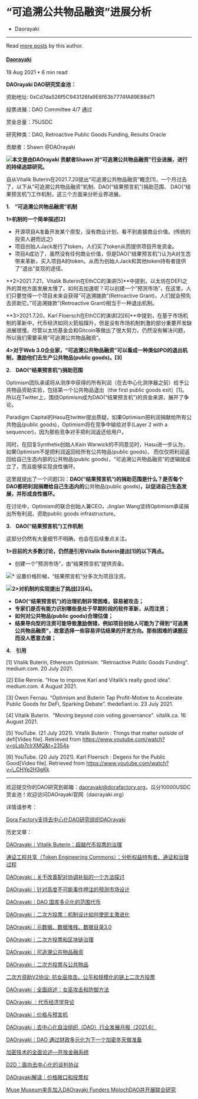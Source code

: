 

“可追溯公共物品融资”进展分析
===============




* Daorayaki
---------


Read [more posts](/author/daorayaki/) by this author.



#### [Daorayaki](/author/daorayaki/)



19 Aug 2021
• 6 min read







**DAOrayaki DAO研究奖金池：**

资助地址: 0xCd7da526f5C943126fa9E6f63b7774fA89E88d71

投票进展：DAO Committee 4/7 通过

赏金总量：75USDC

研究种类：DAO, Retroactive Public Goods Funding, Results Oracle

贡献者：Shawn @DAOrayaki

![](http://daorayaki.org/content/images/2021/08/----_20210426113809-15.png)****本文是由DAOrayaki 贡献者Shawn 对“可追溯公共物品融资”行业进展，进行的持续追踪研究。****

自从Vitalik Buterin在2021.7.20提出“可追溯公共物品融资”概念[1]，一个月过去了，以下从“可追溯公共物品融资”机制、DAO(“结果预言机”)捐助范围、 DAO(“结果预言机”)工作机制，这三个方面来分析业界进展。

**1.    “可追溯公共物品融资”机制**

**1>机制的一个简单描述[2]**

* 开源项目A准备开发某个原型，没有商业计划，看不到直接商业价值。(传统的投资人避而远之)
* 项目创始人Jack发行了token，人们买了token从而提供项目开发资金。
* 项目A成功了，虽然没有任何商业价值，但是DAO(“结果预言机”)认为A对生态带来革新，买入项目A的token。从而为创始人Jack和其他token持有者提供了”退出”变现的途径。

**2>2021.7.21，Vitalik Buterin在EthCC的演讲[5]**中提到，以太坊在DEFI之外的其他方面发展太慢了。如何去加速呢？可以创建一个”预测市场”，在这里，人们只要觉得一个项目未来会获得”可追溯拨款”(Retroactive Grant)，人们就会预先去资助它。”可追溯拨款”(Retroactive Grant)相当于一种退出机制。

**3>2021.7.20，Karl Floersch在EthCC的演讲[2][6]**中提到，在基于市场机制的革新中，代币经济如同火箭般蹿升，但是没有市场机制刺激的部分重要开发缺进展很慢。尽管以太坊基金会和Gitcoin等做出了很大努力，仍然没有解决问题，所以我们需要采用”可追溯公共物品融资”。

**4>对于Web 3.0企业家，“可追溯公共物品融资”可以看成一种类似IPO的退出机制，激励他们去生产公共物品(public goods)。[3]**

**2.    DAO(“结果预言机”)捐助范围**

Optimism团队承诺将从测序中获得的所有利润（在去中心化测序器之前）给予公共物品资助实验，包括第一个公共物品退出（the first public goods exit）[1]。所以在Twitter上，围绕Optimism成为DAO(“结果预言机”)的资金来源，展开了争论。

Paradigm Capital的Hasu在twitter提出质疑，如果Optimism把利润捐献给所有公共物品(public goods)，Optimism将在竞争中输给对手(Layer 2 with a sequencer)，因为那些竞争对手把利润返还给用户。

同时，在回复Synthetix创始人Kain Warwick的不同意见时，Hasu进一步认为，如果Optimism不是把利润返回给所有公共物品(public goods)， 而仅仅把利润返回给自己生态内部的公共物品(public goods)，“可追溯公共物品融资”的逻辑就成立了，而且能够实现良性循环。

这里就提出了一个问题[3]：**DAO(“结果预言机”)的捐助范围是什么？是否每个DAO都把利润捐赠给自己生态内的**公共物品(public goods)**，以促进自己生态发展，并形成良性循环。**

在讨论中，Optimism的联合创始人兼CEO，Jinglan Wang坚持Optimism承诺捐出所有利润，资助public goods infrastructure。

**3.    DAO(“结果预言机”)工作机制**

这部分仍然有大量细节不明确，也会在后续重点关注。

**1>目前的大多数讨论，仍然是引用Vitalik Buterin提出[1]的以下两点。**

* 创建一个”预测市场”，由“结果预言机”提供资金。

![](http://daorayaki.org/content/images/2021/08/image-166.png)* 设置价格阶梯，“结果预言机”分多次为项目注资。

![](http://daorayaki.org/content/images/2021/08/image-167.png)**2>对机制的实现提出了挑战[2][4]。**

* **DAO(“结果预言机”)的治理机制非常困难，容易被攻击；**
* **专家们是否有能力识别哪些是处于早期阶段的软件革新，从而注资；**
* **如何对公共物品(public goods)合理估值；**
* **结果导向型的注资可能导致激励倒错，例如项目创始人可能为了得到“可追溯公共物品融资”，故意选择一些容易评估结果的开发方向。那些困难的课题反而没人愿意去做；**

**4.    引用**

[1] Vitalik Buterin, Ethereum Optimism. "Retroactive Public Goods Funding". medium.com. 20 July 2021.

[2] Ellie Rennie. ”How to improve Karl and Vitalik’s really good idea”. medium.com. 4 August 2021.

[3] Owen Fernau. “Optimism and Buterin Tap Profit-Motive to Accelerate Public Goods for DeFi, Sparking Debate”. thedefiant.io. 23 July 2021.

[4] Vitalik Buterin.  "Moving beyond coin voting governance". vitalik.ca. 16 August 2021.

[5] YouTube. (21 July 2021). Vitalik Buterin : Things that matter outside of defi[Video file]. Retrieved from https://www.youtube.com/watch?v=oLsb7clrXMQ&t=2354s

[6] YouTube. (20 July 2021). Karl Floersch : Degens for the Public Good[Video file]. Retrieved from https://www.youtube.com/watch?v=\_CHYe2H3gKk



---

欢迎提交你的DAO研究到邮箱：daorayaki@dorafactory.org，瓜分10000USDC赏金池！欢迎访问DAOrayaki官网（daorayaki.org）  
  
详情请参考：

[Dora Factory支持去中心化DAO研究组织DAOrayaki](http://mp.weixin.qq.com/s?__biz=MzkyNDIxMTM4Ng==&mid=2247483808&idx=1&sn=df951c963f866525ac1a63395be0d28d&chksm=c1d80075f6af8963e9eece49f88b2455402395dd36020293af9bfa9a40a7ed9c227f669dea1c&scene=21#wechat_redirect)

历史文章：

[DAOrayaki｜Vitalik Buterin：超越代币投票的治理](http://mp.weixin.qq.com/s?__biz=MzkyNDIxMTM4Ng==&mid=2247485212&idx=1&sn=c3565e9fef0400442ac0aa9ea8282271&chksm=c1d806c9f6af8fdfce9b19c8ad352ca480ebe044735d758539ba26cfbb74adfb29a967e3195f&scene=21#wechat_redirect)

[通证工程共享（Token Engineering Commons）：分析权益持有者、通证和治理过程](http://mp.weixin.qq.com/s?__biz=MzkyNDIxMTM4Ng==&mid=2247485199&idx=1&sn=85752e9d476dfcf1c54ae60e41eedc91&chksm=c1d806daf6af8fcc58d8fc289b93196ac238fe8c5dbd03fc332db08033a5f991540cbf829f89&scene=21#wechat_redirect)

[DAOrayaki｜关于改善配对协调补贴的一个方法探讨](http://mp.weixin.qq.com/s?__biz=MzkyNDIxMTM4Ng==&mid=2247485197&idx=1&sn=b28b0f7450999d040fdc322ba9148bda&chksm=c1d806d8f6af8fce8e56b1206d431fcf3f18799dbe1afd08bfbac2dc456530bc759440bc40de&scene=21#wechat_redirect)

[DAOrayaki｜针对高度不可能事件押注的预测市场设计](http://mp.weixin.qq.com/s?__biz=MzkyNDIxMTM4Ng==&mid=2247485192&idx=1&sn=fc0f043a055e70c7a69592d6d0d4aea0&chksm=c1d806ddf6af8fcb9326e37ac8e55b7fdc285b3023406ce44ad1854697698849cf4fa844cd44&scene=21#wechat_redirect)

[DAOrayaki｜DAO 国库多元化的范围代币](http://mp.weixin.qq.com/s?__biz=MzkyNDIxMTM4Ng==&mid=2247485191&idx=1&sn=25c47e7c527cb48d4ce97bf2785bd4d0&chksm=c1d806d2f6af8fc4f84e53e06cd301cc35a24518c66c91246e3937ed6b0ef7483c8a1b9ea231&scene=21#wechat_redirect)

[DAOrayaki｜二次方投票：机制设计如何使民主激进化](http://mp.weixin.qq.com/s?__biz=MzkyNDIxMTM4Ng==&mid=2247485100&idx=1&sn=c9da137fd19efa8d342b69dab3de524c&chksm=c1d80779f6af8e6ffc76352b779653d9283f9b00057a122f6b3e6ac61ec9cbdcf7f204c7777a&scene=21#wechat_redirect)

[DAOrayaki｜元数据、数据堆栈、数据目录3.0](http://mp.weixin.qq.com/s?__biz=MzkyNDIxMTM4Ng==&mid=2247485099&idx=2&sn=2d3f8933133b1231c5b6d57cccbb738b&chksm=c1d8077ef6af8e68634421946416f3d1c3508c28bd8fed63fed844d1777d4f02f747ee44c8bc&scene=21#wechat_redirect)

[DAOrayaki｜二次方投票和区块链治理](http://mp.weixin.qq.com/s?__biz=MzkyNDIxMTM4Ng==&mid=2247485046&idx=1&sn=21c5550753bb5405ba838eeb7857f2d6&chksm=c1d807a3f6af8eb57ebb1ad7a1b1ba8079ed40e4f60ef36d11930d472d233c8ee3d7b6b88ac3&scene=21#wechat_redirect)

[DAOrayaki｜可追溯公共物品融资](http://mp.weixin.qq.com/s?__biz=MzkyNDIxMTM4Ng==&mid=2247485099&idx=1&sn=59c46a5a5b44dbf3c74c902a2d7c33bd&chksm=c1d8077ef6af8e68247e4557d52e8c7435563ebc25aef988f9986f8881eb244a12a360c82303&scene=21#wechat_redirect)

[DAOrayaki｜二次方投票与公共物品](http://mp.weixin.qq.com/s?__biz=MzkyNDIxMTM4Ng==&mid=2247485045&idx=1&sn=aff37e0951631c79f7e660f7adf888d0&chksm=c1d807a0f6af8eb656250e092d56aa93dac7f6df9358ec6cf7a9848fac3ee3d3c12d10c47a8e&scene=21#wechat_redirect)

[二次方资助V2协议: 抗女巫攻击、公平和规模化的链上二次方投票](http://mp.weixin.qq.com/s?__biz=MzkyNDIxMTM4Ng==&mid=2247485044&idx=1&sn=1c0ea021684fc2c8e00cee3c3be83659&chksm=c1d807a1f6af8eb772b7892f23c525ac912ee6a448c8362ca44b2ffb6ae1eeeb42747c0f9e74&scene=21#wechat_redirect)

[DAOrayaki｜全面综述：女巫攻击和防御方法](http://mp.weixin.qq.com/s?__biz=MzkyNDIxMTM4Ng==&mid=2247484986&idx=1&sn=2e9df8b7db1ccd488eb161428354e146&chksm=c1d807eff6af8ef938a76d7ec10dc91b81414339173b8931aec08a7616f5eae94d95d06c9d3c&scene=21#wechat_redirect)

[DAOrayaki ｜代币经济学导论](http://mp.weixin.qq.com/s?__biz=MzkyNDIxMTM4Ng==&mid=2247484979&idx=1&sn=ba636f6be333c3a74bf9c9dd49dbd16b&chksm=c1d807e6f6af8ef024ee28871129a35879e2f742f20e902c492e27610313f0cbc1035c87f890&scene=21#wechat_redirect)

[DAOrayaki｜价格与预言机](http://mp.weixin.qq.com/s?__biz=MzkyNDIxMTM4Ng==&mid=2247484807&idx=1&sn=273c664de6afa9c263f4be0c595d080a&chksm=c1d80452f6af8d44c5c12a9b33313cc3d5df3128d06921ae61c90fd6f494817a91beb29d5508&scene=21#wechat_redirect)

[DAOrayaki｜去中心化自治组织（DAO）行业发展月报（2021.6）](http://mp.weixin.qq.com/s?__biz=MzkyNDIxMTM4Ng==&mid=2247484806&idx=1&sn=28088c05ecf1c26dcd94ccdc8347be23&chksm=c1d80453f6af8d45040b58692b61c2e2d9bdaf1894d51382ea9042e66fe134f7173c2c5687cd&scene=21#wechat_redirect)

[DAOrayaki｜DAO 通过财政多元化为下一个加密冬天做准备](http://mp.weixin.qq.com/s?__biz=MzkyNDIxMTM4Ng==&mid=2247484808&idx=1&sn=f089e891fe0c8d0ba6a0c5cf208b9c9b&chksm=c1d8045df6af8d4b37cd79d4efb40d2e0c71d4e2aeb5f322615eecbc06664f452c927a75ae90&scene=21#wechat_redirect)

[加密技术的全面论述—开放金融系统](http://mp.weixin.qq.com/s?__biz=MzkyNDIxMTM4Ng==&mid=2247484742&idx=1&sn=711607523b7112e1f6dd5dcd855894cf&chksm=c1d80493f6af8d8558574439a91347b54e0a9410cf6a711ed9e75bf2e68543f2d1df8970e640&scene=21#wechat_redirect)

[D2D：面向去中心化的谈判协议](http://mp.weixin.qq.com/s?__biz=MzkyNDIxMTM4Ng==&mid=2247484740&idx=1&sn=ab336ebc7b925d01e547c14f18f5a8df&chksm=c1d80491f6af8d874266b2b365b0e5847fa5ed12f064b9ac0eb5c8c8a72628afb1b0ccf822df&scene=21#wechat_redirect)

[DAOrayaki解读｜价格敞口和投票权](http://mp.weixin.qq.com/s?__biz=MzkyNDIxMTM4Ng==&mid=2247484712&idx=1&sn=674e8305b9899f73343eae5d68be6a99&chksm=c1d804fdf6af8deb14b0fb4ae8debb6abef6e96ec0a638768f06da475e097a97cf3f00ea5c8f&scene=21#wechat_redirect)

[Muse Museum率先加入DAOrayaki Funders MolochDAO并开展联合研究](http://mp.weixin.qq.com/s?__biz=MzkyNDIxMTM4Ng==&mid=2247484739&idx=1&sn=7a15f813ff8ca419221bcba9b14cf2f8&chksm=c1d80496f6af8d8038bc222f8ce4eecf9a4ddf47477fdc12233797e48495884334a23322cce5&scene=21#wechat_redirect)




